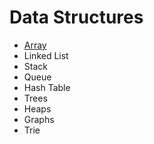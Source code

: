 # Data Structures
* [Array](Array/README.md)
* Linked List
* Stack
* Queue
* Hash Table
* Trees
* Heaps
* Graphs
* Trie